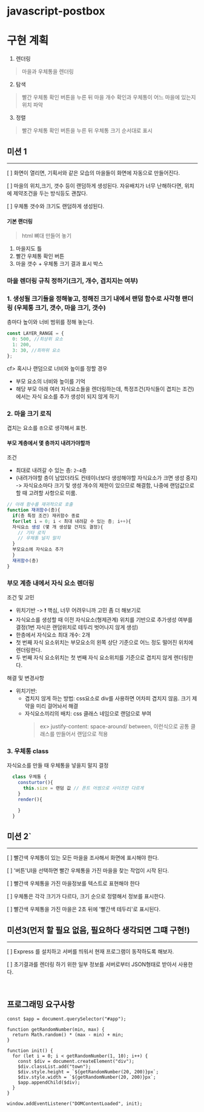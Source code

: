 # javascript-postbox

# 구현 계획

1. 렌더링

> 마을과 우체통을 렌더링

2. 탐색

> 빨간 우체통 확인 버튼을 누른 뒤 마을 개수 확인과 우체통이 어느 마을에 있는지 위치 파악

3. 정렬

> 빨간 우체통 확인 버튼을 누른 뒤 우체통 크기 순서대로 표시

## 미션 1

<hr>

[ ] 화면이 열리면, 기획서와 같은 모습의 마을들이 화면에 자동으로 만들어진다.

[ ] 마을의 위치,크기, 갯수 등이 랜덤하게 생성된다. 자유배치가 너무 난해하다면, 위치에 제약조건을 두는 방식등도 괜찮다.

[ ] 우체통 갯수와 크기도 랜덤하게 생성된다.

#### 기본 랜더링

> html 뼈대 만들어 놓기

1.  마을지도 틀
2.  빨간 우체통 확인 버튼
3.  마을 갯수 + 우체통 크기 결과 표시 박스

### 마을 렌더링 규칙 정하기(크기, 개수, 겹치지는 여부)

### 1. 생성될 크기들을 정해놓고, 정해진 크기 내에서 랜덤 함수로 사각형 랜더링 (우체통 크기, 갯수, 마을 크기, 갯수)

층마다 높이와 너비 범위를 정해 놓는다.

```js
const LAYER_RANGE = {
  0: 500, //최상위 요소
  1: 200,
  3: 30, //최하위 요소
};
```

cf> 혹시나 랜덤으로 너비와 높이를 정할 경우

- 부모 요소의 너비와 높이를 기억
- 해당 부모 아래 여러 자식요소들을 렌더링하는데, 특정조건(자식들이 겹치는 조건)에서는 자식 요소를 추가 생성이 되지 않게 하기

### 2. 마을 크기 로직

겹치는 요소를 `층`으로 생각해서 표현.

#### 부모 계층에서 몇 층까지 내려가야할까

조건

- 최대로 내려갈 수 있는 층: `2~4`층
- (내려가야할 층이 남았더라도 컨테이너보다 생성해야할 자식요소가 크면 생성 중지) -> 자식요소마다 크기 및 생성 개수의 제한이 있으므로 해결함, 나중에 랜덤값으로 할 때 고려할 사항으로 미룸.

```js
// 아래 함수를 재귀적으로 호출
function 재귀함수(층){
  if(층 특정 조건) 재귀함수 종료
  for(let i = 0; i < 최대 내려갈 수 있는 층; i++){
  자식요소 생성 (몇 개 생성할 건지도 결정){
    // 기타 로직
    // 우체통 널지 말지
  }
  부모요소에 자식요소 추가
  }
  재귀함수(층)
}
```

### 부모 계층 내에서 자식 요소 렌더링

조건 및 고민

- 위치기반 -> ❗️ 핵심, 너무 어려우니까 고민 좀 더 해보기로
- 자식요소를 생성할 때 이전 자식요소(형제관계) 위치를 기반으로 추가생성 여부를 결정(1번 자식은 랜덤위치로 테두리 벗어나지 않게 생성)
- 한층에서 자식요소 최대 개수: 2개
- 첫 번째 자식 요소위치는 부모요소의 왼쪽 상단 기준으로 어느 정도 떨어진 위치에 렌더링한다.
- 두 번째 자식 요소위치는 첫 번째 자식 요소위치를 기준으로 겹치지 않게 렌더링한다.

해결 및 변경사항

- 위치기반:
  - 겹치지 않게 하는 방법: css요소로 div를 사용하면 어차피 겹치지 않음. 크기 제약을 미리 걸어놔서 해결
  - 자식요소끼리의 배치: css 클래스 네임으로 랜덤으로 부여
    > ex> justify-content: space-around/ between, 이런식으로 공통 클래스를 만들어서 랜덤으로 적용

### 3. 우체통 class

자식요소를 만들 때 우체통을 넣을지 말지 결정

```js
  class 우체통 {
    consturtor(){
      this.size = 랜덤 값 // 폰트 어썸으로 사이즈만 다르게
    }
    render(){

    }
  }
```

## 미션 2`

<hr>

[ ] 빨간색 우체통이 있는 모든 마을을 조사해서 화면에 표시해야 한다.

[ ] '버튼'UI을 선택하면 빨간 우체통을 가진 마을을 찾는 작업이 시작 된다.

[ ] 빨간색 우체통을 가진 마을정보를 텍스트로 표현해야 한다

[ ] 우체통은 각각 크기가 다르다, 크기 순으로 정렬해서 정보를 표시한다.

[ ] 빨간색 우체통을 가진 마을은 2초 뒤에 '빨간색 테두리'로 표시된다.

## 미션3(먼저 할 필요 없음, 필요하다 생각되면 그떄 구현!)

<hr>

[ ] Express 를 설치하고 서버를 띄워서 현재 프로그램이 동작하도록 해보자.

[ ] 초기결과를 렌더링 하기 위한 일부 정보를 서버로부터 JSON형태로 받아서 사용한다.

<br>

## 프로그래밍 요구사항

```
const $app = document.querySelector("#app");

function getRandomNumber(min, max) {
  return Math.random() * (max - min) + min;
}

function init() {
  for (let i = 0; i < getRandomNumber(1, 10); i++) {
    const $div = document.createElement("div");
    $div.classList.add("town");
    $div.style.height = `${getRandomNumber(20, 200)}px`;
    $div.style.width = `${getRandomNumber(20, 200)}px`;
    $app.appendChild($div);
  }
}

window.addEventListener("DOMContentLoaded", init);
```
